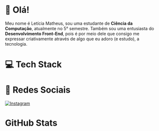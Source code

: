 # 💖 Olá!

Meu nome é Letícia Matheus, sou uma estudante de __Ciência da Computação__, atualmente no 5° semestre. Também sou uma entusiasta do __Desenvolvimento Front-End__, pois é por meio dele que consigo me expressar criativamente através de algo que eu adoro (e estudo), a tecnologia.

# 💻 Tech Stack

# 📱 Redes Sociais

[![Instagram](https://raw.githubusercontent.com/gilbarbara/logos/main/logos/instagram-icon.svg)](https://www.instagram.com/ticiasz._/)

# GitHub Stats
